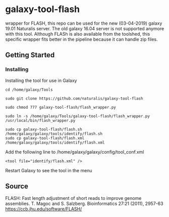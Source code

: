 # galaxy-tool-flash
wrapper for FLASH, this repo can be used for the new (03-04-2019) galaxy 19.01 Naturalis server. The old galaxy 16.04 server is not supported anymore with this tool. Although FLASh is also available from the toolshed, this specific wrapper fits better in the pipeline because it can handle zip files.

## Getting Started
### Installing
Installing the tool for use in Galaxy
```
cd /home/galaxy/Tools
```
```
sudo git clone https://github.com/naturalis/galaxy-tool-flash
```
```
sudo chmod 777 galaxy-tool-flash/flash_wrapper.py
```
```
sudo ln -s /home/galaxy/Tools/galaxy-tool-flash/flash_wrapper.py /usr/local/bin/flash_wrapper.py
```
```
sudo cp galaxy-tool-flash/flash.sh /home/galaxy/galaxy/tools/identify/flash.sh
sudo cp galaxy-tool-flash/flash.xml /home/galaxy/galaxy/tools/identify/flash.xml
```
Add the following line to /home/galaxy/galaxy/config/tool_conf.xml
```
<tool file="identify/flash.xml" />
```
Restart Galaxy to see the tool in the menu

## Source
FLASH: Fast length adjustment of short reads to improve genome assemblies. T. Magoc and S. Salzberg. Bioinformatics 27:21 (2011), 2957-63 https://ccb.jhu.edu/software/FLASH/
